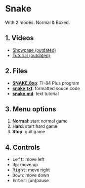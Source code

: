 # Snake

With 2 modes: Normal & Boxed.

## 1. Videos

- [Showcase (outdated)](https://youtu.be/Y1N0BdgLWXM)
- [Tutorial (outdated)](https://youtu.be/FN8weuSuMhk)

## 2. Files

- [**SNAKE.8xp**](SNAKE.8xp): TI-84 Plus program
- [**snake.txt**](snake.txt): formatted souce code
- [**snake.md**](snake.md): text tutorial

## 3. Menu options

1. **Normal**: start normal game
2. **Hard**: start hard game
3. **Stop**: quit game

## 4. Controls

- <kbd>Left</kbd>: move left
- <kbd>Up</kbd>: move up
- <kbd>Right</kbd>: move right
- <kbd>Down</kbd>: move down
- <kbd>Enter</kbd>: (un)pause